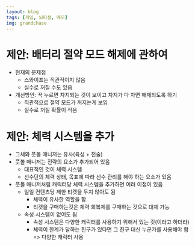 ```yaml
---
layout: blog
tags: [게임, 뇌피셜, 메모]
img: grandchase
---
```

# 제안: 배터리 절약 모드 해제에 관하여
- 현재의 문제점
	- 스와이프는 직관적이지 않음
	- 실수로 꺼질 수도 있음
- 개선방안: 꾹 누르면 차지되는 것이 보이고 차지가 다 차면 해제되도록 하기
	- 직관적으로 절약 모드가 꺼지는게 보임
	- 실수로 꺼질 확률이 적음

# 제안: 체력 시스템을 추가
- 그체와 풋볼 매니저는 유사(육성 + 전술)
- 풋볼 매니저는 전략의 요소가 추가되어 있음
	- 대표적인 것이 체력 시스템
	- 선수단의 체력 상태, 목표에 따라 선수 관리를 해야 하는 요소가 있음
- 풋볼 매니저처럼 캐릭터당 체력 시스템을 추가하면 여러 이점이 있음
	- 일일 컨텐츠당 제한 티켓을 두지 않아도 됨
		- 체력이 유사한 역할을 함
		- 티켓을 구매하는것은 체력 회복제를 구매하는 것으로 대체 가능
	- 속성 시스템이 없어도 됨
		- 속성 시스템은 다양한 캐릭터를 사용하기 위해서 있는 것(이라고 하더라)
		- 체력이 한계가 달하는 친구가 있다면 그 친구 대신 누군가를 사용해야 함 => 다양한 캐릭터 사용